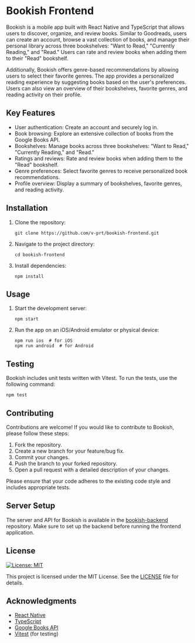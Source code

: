 # Bookish Frontend

Bookish is a mobile app built with React Native and TypeScript that allows users to discover, organize, and review books. Similar to Goodreads, users can create an account, browse a vast collection of books, and manage their personal library across three bookshelves: "Want to Read," "Currently Reading," and "Read." Users can rate and review books when adding them to their "Read" bookshelf.

Additionally, Bookish offers genre-based recommendations by allowing users to select their favorite genres. The app provides a personalized reading experience by suggesting books based on the user's preferences. Users can also view an overview of their bookshelves, favorite genres, and reading activity on their profile.

## Key Features

- User authentication: Create an account and securely log in.
- Book browsing: Explore an extensive collection of books from the Google Books API.
- Bookshelves: Manage books across three bookshelves: "Want to Read," "Currently Reading," and "Read."
- Ratings and reviews: Rate and review books when adding them to the "Read" bookshelf.
- Genre preferences: Select favorite genres to receive personalized book recommendations.
- Profile overview: Display a summary of bookshelves, favorite genres, and reading activity.

## Installation

1. Clone the repository:
   ```shell
   git clone https://github.com/v-prt/bookish-frontend.git
   ```
2. Navigate to the project directory:
   ```shell
   cd bookish-frontend
   ```
3. Install dependencies:
   ```shell
   npm install
   ```

## Usage

1. Start the development server:
   ```shell
   npm start
   ```
2. Run the app on an iOS/Android emulator or physical device:
   ```shell
   npm run ios  # for iOS
   npm run android  # for Android
   ```

## Testing

Bookish includes unit tests written with Vitest. To run the tests, use the following command:
```shell
npm test
```

## Contributing

Contributions are welcome! If you would like to contribute to Bookish, please follow these steps:

1. Fork the repository.
2. Create a new branch for your feature/bug fix.
3. Commit your changes.
4. Push the branch to your forked repository.
5. Open a pull request with a detailed description of your changes.

Please ensure that your code adheres to the existing code style and includes appropriate tests.

## Server Setup

The server and API for Bookish is available in the [bookish-backend](https://github.com/v-prt/bookish-backend) repository. Make sure to set up the backend before running the frontend application.

## License

[![License: MIT](https://img.shields.io/badge/License-MIT-yellow.svg)](https://opensource.org/licenses/MIT)

This project is licensed under the MIT License. See the [LICENSE](LICENSE) file for details.

## Acknowledgments

- [React Native](https://reactnative.dev/)
- [TypeScript](https://www.typescriptlang.org/)
- [Google Books API](https://developers.google.com/books)
- [Vitest](https://vitest.dev/) (for testing)
